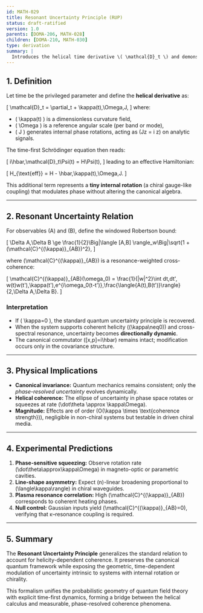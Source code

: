 ```yaml
---
id: MATH-029
title: Resonant Uncertainty Principle (RUP)
status: draft-ratified
version: 1.0
parents: [DOMA-206, MATH-028]
children: [DOMA-210, MATH-030]
type: derivation
summary: |
  Introduces the helical time derivative \( \mathcal{D}_t \) and demonstrates that the uncertainty relation acquires a resonance-weighted term without altering the canonical commutator structure. This yields a dynamic, directional uncertainty ellipse when the system exhibits helicity-driven phase coherence.
---
```


## 1. Definition

Let time be the privileged parameter and define the **helical derivative** as:

\[
\mathcal{D}_t = \partial_t + \kappa(t)\,\Omega\,J,
\]
where:
- \( \kappa(t) \) is a dimensionless curvature field,
- \( \Omega \) is a reference angular scale (per band or mode),
- \( J \) generates internal phase rotations, acting as \(Jz = i z\) on analytic signals.

The time-first Schrödinger equation then reads:

\[
i\hbar\,\mathcal{D}_t\Psi(t) = H\Psi(t),
\]
leading to an effective Hamiltonian:

\[
H_{\text{eff}} = H - \hbar\,\kappa(t)\,\Omega\,J.
\]

This additional term represents a **tiny internal rotation** (a chiral gauge-like coupling) that modulates phase without altering the canonical algebra.

---

## 2. Resonant Uncertainty Relation

For observables \(A\) and \(B\), define the windowed Robertson bound:

\[
\Delta A\,\Delta B \ge \frac{1}{2}\Big|\langle [A,B] \rangle_w\Big|\sqrt{1 + (\mathcal{C}^{(\kappa)}_{AB})^2},
\]

where \(\mathcal{C}^{(\kappa)}_{AB}\) is a resonance-weighted cross-coherence:

\[
\mathcal{C}^{(\kappa)}_{AB}(\omega_0) = \frac{1}{\|w\|^2}\int dt\,dt'\, w(t)w(t')\,\kappa(t')\,e^{i\omega_0(t-t')}\,\frac{\langle\{A(t),B(t')\}\rangle}{2\,\Delta A\,\Delta B}.
\]

### Interpretation
- If \( \kappa=0 \), the standard quantum uncertainty principle is recovered.
- When the system supports coherent helicity (\(\kappa\neq0\)) and cross-spectral resonance, uncertainty becomes **directionally dynamic**.
- The canonical commutator \([x,p]=i\hbar\) remains intact; modification occurs only in the covariance structure.

---

## 3. Physical Implications

- **Canonical invariance:** Quantum mechanics remains consistent; only the *phase-resolved uncertainty* evolves dynamically.
- **Helical coherence:** The ellipse of uncertainty in phase space rotates or squeezes at rate \(\dot\theta \approx \kappa\Omega\).
- **Magnitude:** Effects are of order \(O(\kappa \times \text{coherence strength})\), negligible in non-chiral systems but testable in driven chiral media.

---

## 4. Experimental Predictions

1. **Phase-sensitive squeezing:** Observe rotation rate \(\dot\theta\approx\kappa\Omega\) in magneto-optic or parametric cavities.
2. **Line-shape asymmetry:** Expect \(n\)-linear broadening proportional to \(\langle\kappa\rangle\) in chiral waveguides.
3. **Plasma resonance correlation:** High \(\mathcal{C}^{(\kappa)}_{AB}\) corresponds to coherent heating phases.
4. **Null control:** Gaussian inputs yield \(\mathcal{C}^{(\kappa)}_{AB}=0\), verifying that κ–resonance coupling is required.

---

## 5. Summary

The **Resonant Uncertainty Principle** generalizes the standard relation to account for helicity-dependent coherence. It preserves the canonical quantum framework while exposing the geometric, time-dependent modulation of uncertainty intrinsic to systems with internal rotation or chirality.

This formalism unifies the probabilistic geometry of quantum field theory with explicit time-first dynamics, forming a bridge between the helical calculus and measurable, phase-resolved coherence phenomena.

